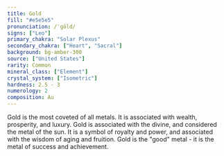 ```yaml
---
title: Gold
fill: "#e5e5e5"
pronunciation: /ˈɡōld/
signs: ["Leo"]
primary_chakra: "Solar Plexus"
secondary_chakra: ["Heart", "Sacral"]
background: bg-amber-300
source: ["United States"]
rarity: Common
mineral_class: ["Element"]
crystal_system: ["Isometric"]
hardness: 2.5 - 3
numerology: 2
composition: Au
---
```


Gold is the most coveted of all metals. It is associated with wealth, prosperity, and luxury. Gold is associated with the divine, and considered the metal of the sun. It is a symbol of royalty and power, and associated with the wisdom of aging and fruition. Gold is the "good" metal - it is the metal of success and achievement.
